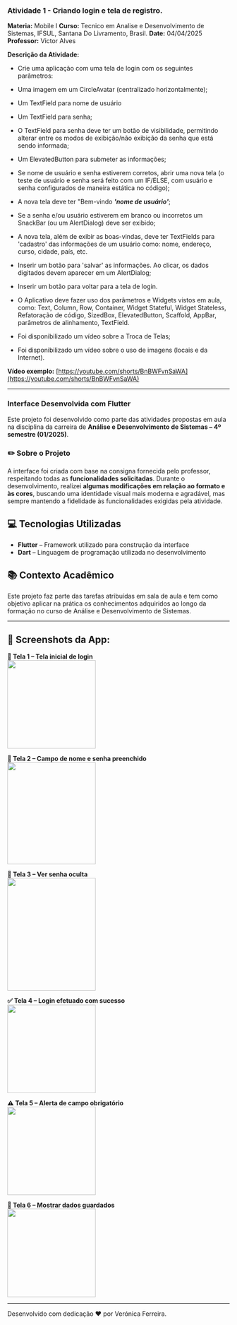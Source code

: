 ### Atividade 1 - Criando login e tela de registro.
**Materia:** Mobile I
**Curso:** Tecnico em Analise e Desenvolvimento de Sistemas, IFSUL, Santana Do Livramento, Brasil.
 **Date:** 04/04/2025
**Professor:** Victor Alves



**Descrição da Atividade:**  
    
-   Crie uma aplicação com uma tela de login com os seguintes parâmetros:

-   Uma imagem em um CircleAvatar (centralizado horizontalmente);
-   Um TextField para nome de usuário
-   Um TextField para senha;
-   O TextField para senha deve ter um botão de visibilidade, permitindo alterar entre os modos de exibição/não exibição da senha que está sendo informada;
-   Um ElevatedButton para submeter as informações;
-   Se nome de usuário e senha estiverem corretos, abrir uma nova tela (o teste de usuário e senha será feito com um IF/ELSE, com usuário e senha configurados de maneira estática no código);
-   A nova tela deve ter "Bem-vindo _**'nome de usuário'**_;
-   Se a senha e/ou usuário estiverem em branco ou incorretos um SnackBar (ou um AlertDialog) deve ser exibido;

-   A nova tela, além de exibir as boas-vindas, deve ter TextFields para 'cadastro' das informações de um usuário como: nome, endereço, curso, cidade, país, etc.

-   Inserir um botão para 'salvar' as informações. Ao clicar, os dados digitados devem aparecer em um AlertDialog;
-   Inserir um botão para voltar para a tela de login.

-   O Aplicativo deve fazer uso dos parâmetros e Widgets vistos em aula, como: Text, Column, Row, Container, Widget Stateful, Widget Stateless, Refatoração de código, SizedBox, ElevatedButton, Scaffold, AppBar, parâmetros de alinhamento, TextField.
-   Foi disponibilizado um vídeo sobre a Troca de Telas;
-   Foi disponibilizado um vídeo sobre o uso de imagens (locais e da Internet).

**Vídeo exemplo:** [https://youtube.com/shorts/BnBWFvnSaWA](https://youtube.com/shorts/BnBWFvnSaWA)

---
### Interface Desenvolvida com Flutter

Este projeto foi desenvolvido como parte das atividades propostas em aula na disciplina da carreira de **Análise e Desenvolvimento de Sistemas – 4º semestre (01/2025)**.

### ✏️ Sobre o Projeto

A interface foi criada com base na consigna fornecida pelo professor, respeitando todas as **funcionalidades solicitadas**. Durante o desenvolvimento, realizei **algumas modificações em relação ao formato e às cores**, buscando uma identidade visual mais moderna e agradável, mas sempre mantendo a fidelidade às funcionalidades exigidas pela atividade.

## 💻 Tecnologias Utilizadas

- **Flutter** – Framework utilizado para construção da interface
- **Dart** – Linguagem de programação utilizada no desenvolvimento

## 📚 Contexto Acadêmico

Este projeto faz parte das tarefas atribuídas em sala de aula e tem como objetivo aplicar na prática os conhecimentos adquiridos ao longo da formação no curso de Análise e Desenvolvimento de Sistemas.

---

## 📸 Screenshots da App:


<p align="left">
  <strong>🔐 Tela 1 – Tela inicial de login</strong><br>
  <img src="https://i.ibb.co/mVwFyVrM/login1.png" width="200"/>
  <br>

  <strong>👤 Tela 2 – Campo de nome e senha preenchido</strong><br>
  <img src="https://i.ibb.co/b5H0xngs/login2.png" width="200" height="231"/>
  <br>

  <strong>🔑 Tela 3 – Ver senha oculta</strong><br>
  <img src="https://i.ibb.co/1JJ0FPMd/login3.png" width="200" height="255"/>
  <br>

  <strong>✅ Tela 4 – Login efetuado com sucesso</strong><br>
  <img src="https://i.ibb.co/vvDHQYqG/login4.png" width="200"/>
  <br>

  <strong>⚠️ Tela 5 – Alerta de campo obrigatório</strong><br>
  <img src="https://i.ibb.co/vx2J6hTd/login7.png" width="200"/>
  <br>

  <strong>🔄 Tela 6 – Mostrar dados guardados</strong><br>
  <img src="https://i.ibb.co/qFsYhwVW/login6.png" width="200"/>
</p>

---


Desenvolvido com dedicação ❤️ por Verónica Ferreira.



